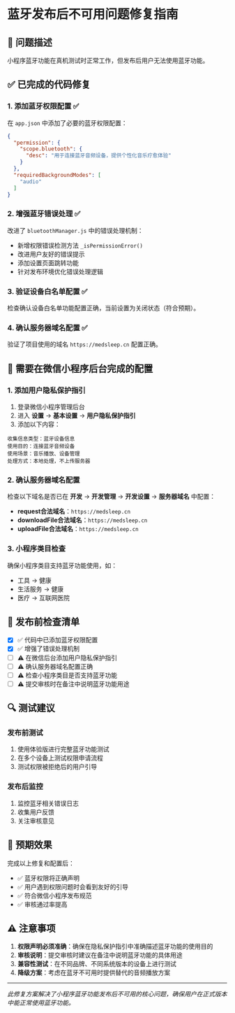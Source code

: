 # 蓝牙发布后不可用问题修复指南

## 🎯 问题描述

小程序蓝牙功能在真机测试时正常工作，但发布后用户无法使用蓝牙功能。

## ✅ 已完成的代码修复

### 1. 添加蓝牙权限配置 ✅
在 `app.json` 中添加了必要的蓝牙权限配置：

```json
{
  "permission": {
    "scope.bluetooth": {
      "desc": "用于连接蓝牙音频设备，提供个性化音乐疗愈体验"
    }
  },
  "requiredBackgroundModes": [
    "audio"
  ]
}
```

### 2. 增强蓝牙错误处理 ✅
改进了 `bluetoothManager.js` 中的错误处理机制：
- 新增权限错误检测方法 `_isPermissionError()`
- 改进用户友好的错误提示
- 添加设置页面跳转功能
- 针对发布环境优化错误处理逻辑

### 3. 验证设备白名单配置 ✅
检查确认设备白名单功能配置正确，当前设置为关闭状态（符合预期）。

### 4. 确认服务器域名配置 ✅
验证了项目使用的域名 `https://medsleep.cn` 配置正确。

## 🔧 需要在微信小程序后台完成的配置

### 1. 添加用户隐私保护指引
1. 登录微信小程序管理后台
2. 进入 **设置** → **基本设置** → **用户隐私保护指引**
3. 添加以下内容：

```
收集信息类型：蓝牙设备信息
使用目的：连接蓝牙音频设备
使用场景：音乐播放、设备管理
处理方式：本地处理，不上传服务器
```

### 2. 确认服务器域名配置
检查以下域名是否已在 **开发** → **开发管理** → **开发设置** → **服务器域名** 中配置：

- **request合法域名**：`https://medsleep.cn`
- **downloadFile合法域名**：`https://medsleep.cn`
- **uploadFile合法域名**：`https://medsleep.cn`

### 3. 小程序类目检查
确保小程序类目支持蓝牙功能使用，如：
- 工具 → 健康
- 生活服务 → 健康
- 医疗 → 互联网医院

## 🚀 发布前检查清单

- [x] ✅ 代码中已添加蓝牙权限配置
- [x] ✅ 增强了错误处理机制
- [ ] ⚠️ 在微信后台添加用户隐私保护指引
- [ ] ⚠️ 确认服务器域名配置正确
- [ ] ⚠️ 检查小程序类目是否支持蓝牙功能
- [ ] ⚠️ 提交审核时在备注中说明蓝牙功能用途

## 🔍 测试建议

### 发布前测试
1. 使用体验版进行完整蓝牙功能测试
2. 在多个设备上测试权限申请流程
3. 测试权限被拒绝后的用户引导

### 发布后监控
1. 监控蓝牙相关错误日志
2. 收集用户反馈
3. 关注审核意见

## 🎯 预期效果

完成以上修复和配置后：
- ✅ 蓝牙权限将正确声明
- ✅ 用户遇到权限问题时会看到友好的引导
- ✅ 符合微信小程序发布规范
- ✅ 审核通过率提高

## ⚠️ 注意事项

1. **权限声明必须准确**：确保在隐私保护指引中准确描述蓝牙功能的使用目的
2. **审核说明**：提交审核时建议在备注中说明蓝牙功能的具体用途
3. **兼容性测试**：在不同品牌、不同系统版本的设备上进行测试
4. **降级方案**：考虑在蓝牙不可用时提供替代的音频播放方案

---

*此修复方案解决了小程序蓝牙功能发布后不可用的核心问题，确保用户在正式版本中能正常使用蓝牙功能。*
